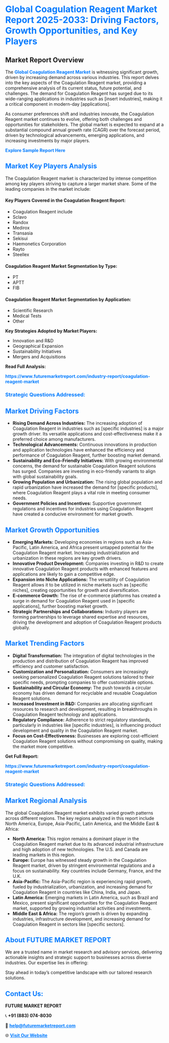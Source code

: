 <h1 style="color: #007BFF;">Global Coagulation Reagent Market Report 2025-2033: Driving Factors, Growth Opportunities, and Key Players</h1>

<section id="overview">
<h2>Market Report Overview</h2>
<p>The <a href="https://www.futuremarketreport.com/industry-report/coagulation-reagent-market" style="color: #007BFF; text-decoration: none;"><strong>Global Coagulation Reagent Market</strong></a> is witnessing significant growth, driven by increasing demand across various industries. This report delves into the key aspects of the Coagulation Reagent market, providing a comprehensive analysis of its current status, future potential, and challenges. The demand for Coagulation Reagent has surged due to its wide-ranging applications in industries such as [insert industries], making it a critical component in modern-day [applications].</p>
<p>As consumer preferences shift and industries innovate, the Coagulation Reagent market continues to evolve, offering both challenges and opportunities for stakeholders. The global market is expected to expand at a substantial compound annual growth rate (CAGR) over the forecast period, driven by technological advancements, emerging applications, and increasing investments by major players.</p>
</section>

<section id="overview">
<p><a href="https://www.futuremarketreport.com/request-sample/reportId=99137" style="color: #007BFF; text-decoration: none;"><strong>Explore Sample Report Here</strong></a></p>
</section>

<section id="key-players">
<h2 style="color: #007BFF;">Market Key Players Analysis</h2>
<p>The Coagulation Reagent market is characterized by intense competition among key players striving to capture a larger market share. Some of the leading companies in the market include:</p>
<h4>Key Players Covered in the Coagulation Reagent Report:</h4>
<ul><li>Coagulation Reagent include</li><li>Sclavo</li><li>Randox</li><li>Medirox</li><li>Transasia</li><li>Sekisui</li><li>Haemonetics Corporation</li><li>Rayto</li><li>Steellex</li></ul>
<h4>Coagulation Reagent Market Segmentation by Type:</h4>
<ul><li>PT</li><li>APTT</li><li>FIB</li></ul>

<h4>Coagulation Reagent Market Segmentation by Application:</h4>
<ul><li>Scientific Research</li><li>Medical Tests</li><li>Other</li></ul>
<p><strong>Key Strategies Adopted by Market Players:</strong></p>
<ul>
<li>Innovation and R&D</li>
<li>Geographical Expansion</li>
<li>Sustainability Initiatives</li>
<li>Mergers and Acquisitions</li>
</ul>
</section>

<section>
<p><strong>Read Full Analysis: </strong></p><a href="https://www.futuremarketreport.com/industry-report/coagulation-reagent-market" style="color: #007BFF; text-decoration: none;"><strong>https://www.futuremarketreport.com/industry-report/coagulation-reagent-market</strong></a>
<h3 style="color: #007BFF;">Strategic Questions Addressed:</h3>
</section>

<section id="driving-factors">
<h2 style="color: #007BFF;">Market Driving Factors</h2>
<ul>
<li><strong>Rising Demand Across Industries:</strong> The increasing adoption of Coagulation Reagent in industries such as [specific industries] is a major growth driver. Its versatile applications and cost-effectiveness make it a preferred choice among manufacturers.</li>
<li><strong>Technological Advancements:</strong> Continuous innovations in production and application technologies have enhanced the efficiency and performance of Coagulation Reagent, further boosting market demand.</li>
<li><strong>Sustainability and Eco-Friendly Initiatives:</strong> With growing environmental concerns, the demand for sustainable Coagulation Reagent solutions has surged. Companies are investing in eco-friendly variants to align with global sustainability goals.</li>
<li><strong>Growing Population and Urbanization:</strong> The rising global population and rapid urbanization have increased the demand for [specific products], where Coagulation Reagent plays a vital role in meeting consumer needs.</li>
<li><strong>Government Policies and Incentives:</strong> Supportive government regulations and incentives for industries using Coagulation Reagent have created a conducive environment for market growth.</li>
</ul>
</section>

<section id="growth-opportunities">
<h2 style="color: #007BFF;">Market Growth Opportunities</h2>
<ul>
<li><strong>Emerging Markets:</strong> Developing economies in regions such as Asia-Pacific, Latin America, and Africa present untapped potential for the Coagulation Reagent market. Increasing industrialization and urbanization in these regions are key growth drivers.</li>
<li><strong>Innovative Product Development:</strong> Companies investing in R&D to create innovative Coagulation Reagent products with enhanced features and applications are likely to gain a competitive edge.</li>
<li><strong>Expansion into Niche Applications:</strong> The versatility of Coagulation Reagent allows it to be utilized in niche markets such as [specific niches], creating opportunities for growth and diversification.</li>
<li><strong>E-commerce Growth:</strong> The rise of e-commerce platforms has created a surge in demand for Coagulation Reagent used in [specific applications], further boosting market growth.</li>
<li><strong>Strategic Partnerships and Collaborations:</strong> Industry players are forming partnerships to leverage shared expertise and resources, driving the development and adoption of Coagulation Reagent products globally.</li>
</ul>
</section>

<section id="trending-factors">
<h2 style="color: #007BFF;">Market Trending Factors</h2>
<ul>
<li><strong>Digital Transformation:</strong> The integration of digital technologies in the production and distribution of Coagulation Reagent has improved efficiency and customer satisfaction.</li>
<li><strong>Customization and Personalization:</strong> Consumers are increasingly seeking personalized Coagulation Reagent solutions tailored to their specific needs, prompting companies to offer customizable options.</li>
<li><strong>Sustainability and Circular Economy:</strong> The push towards a circular economy has driven demand for recyclable and reusable Coagulation Reagent solutions.</li>
<li><strong>Increased Investment in R&D:</strong> Companies are allocating significant resources to research and development, resulting in breakthroughs in Coagulation Reagent technology and applications.</li>
<li><strong>Regulatory Compliance:</strong> Adherence to strict regulatory standards, particularly in industries like [specific industries], is influencing product development and quality in the Coagulation Reagent market.</li>
<li><strong>Focus on Cost-Effectiveness:</strong> Businesses are exploring cost-efficient Coagulation Reagent solutions without compromising on quality, making the market more competitive.</li>
</ul>
</section>

<section>
<p><strong>Get Full Report: </strong></p><a href="https://www.futuremarketreport.com/industry-report/coagulation-reagent-market" style="color: #007BFF; text-decoration: none;"><strong>https://www.futuremarketreport.com/industry-report/coagulation-reagent-market</strong></a>
<h3 style="color: #007BFF;">Strategic Questions Addressed:</h3>
</section>


<section id="regional-analysis">
<h2 style="color: #007BFF;">Market Regional Analysis</h2>
<p>The global Coagulation Reagent market exhibits varied growth patterns across different regions. The key regions analyzed in this report include North America, Europe, Asia-Pacific, Latin America, and the Middle East & Africa:</p>
<ul>
<li><strong>North America:</strong> This region remains a dominant player in the Coagulation Reagent market due to its advanced industrial infrastructure and high adoption of new technologies. The U.S. and Canada are leading markets in this region.</li>
<li><strong>Europe:</strong> Europe has witnessed steady growth in the Coagulation Reagent market, driven by stringent environmental regulations and a focus on sustainability. Key countries include Germany, France, and the U.K.</li>
<li><strong>Asia-Pacific:</strong> The Asia-Pacific region is experiencing rapid growth, fueled by industrialization, urbanization, and increasing demand for Coagulation Reagent in countries like China, India, and Japan.</li>
<li><strong>Latin America:</strong> Emerging markets in Latin America, such as Brazil and Mexico, present significant opportunities for the Coagulation Reagent market, supported by growing industrial activities and investments.</li>
<li><strong>Middle East & Africa:</strong> The region’s growth is driven by expanding industries, infrastructure development, and increasing demand for Coagulation Reagent in sectors like [specific sectors].</li>
</ul>
</section>

<footer>
<h2 style="color: #007BFF;">About FUTURE MARKET REPORT</h2>
<p>We are a trusted name in market research and advisory services, delivering actionable insights and strategic support to businesses across diverse industries. Our expertise lies in offering:</p>

<p>Stay ahead in today’s competitive landscape with our tailored research solutions.</p>

<h2 style="color: #007BFF;">Contact Us:</h2>
<p><strong>FUTURE MARKET REPORT</strong></p>
<p>📞 <strong>+91 (883) 074-8030</strong></p>
<p>📧 <strong><a href="mailto:help@futuremarketreport.com" style="color: #007BFF;">help@futuremarketreport.com</a></strong></p>
<p>🌐 <strong><a href="https://www.futuremarketreport.com/" style="color: #007BFF;">Visit Our Website</a></strong></p>
</footer>